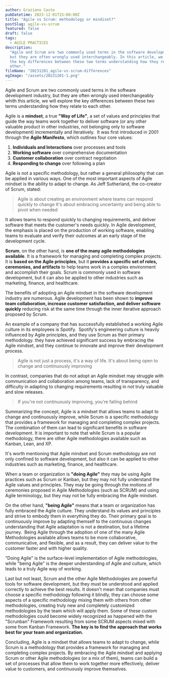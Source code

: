 ```yaml
---
author: Graziano Casto
pubDatetime: 2023-12-01T15:00:00Z
title: "Agile vs Scrum: methodology or mindiset?"
postSlug: agile-vs-scrum
featured: false
draft: false
tags:
  - AGILE PRACTICES
description:
  "Agile and Scrum are two commonly used terms in the software development industry,
  but they are often wrongly used interchangeably. In this article, we will explore
  the key differences between these two terms understanding how they relate to each
  other."
fileName: "20231201_agile-vs-scrum-differences"
ogImage: "/assets/20231201-1.png"
---
```


Agile and Scrum are two commonly used terms in the software development industry, but they are often wrongly used interchangeably whith this article, we will explore the key differences between these two terms understanding how they relate to each other.

Agile is a **mindset**, a true **"Way of Life"**, a set of values and principles that guide the way teams work together to deliver software (or any other valuable product in other industries, not belonging only to software development) incrementally and iteratively. 
It was first introduced in 2001 through the **Agile Manifesto**, which outlines four core values:

1. **Individuals and Interactions** over processes and tools
2. **Working software** over comprehensive documentation
3. **Customer collaboration** over contract negotiation
4. **Responding to change** over following a plan

Agile is not a specific methodology, but rather a general philosophy that can be applied in various ways. One of the most important aspects of Agile mindset is the ability to adapt to change. As Jeff Sutherland, the co-creator of Scrum, stated:

> Agile is about creating an environment where teams can respond quickly to change
> It's about embracing uncertainty and being able to pivot when needed

It allows teams to respond quickly to changing requirements, and deliver software that meets the customer's needs quickly.
In Agile development, the emphasis is placed on the production of working software, enabling teams to evaluate and verify their outcomes at an early stage of the development cycle.

**Scrum**, on the other hand, is **one of the many agile methodologies available**. It is a framework for managing and completing complex projects. It is **based on the Agile principles**, but it **provides a specific set of roles, ceremonies, and artifacts** to help teams work in a complex environment and accomplish their goals.
Scrum is commonly used in software development, but it can also be applied to other industries such as marketing, finance, and healthcare.

The benefits of adopting an Agile mindset in the software development industry are numerous.
Agile development has been shown to **improve team collaboration, increase customer satisfaction, and deliver software quickly** reducing risk at the same time through the inner iterative approach proposed by Scrum.

An example of a company that has successfully established a working Agile culture in its employees is Spotify. 
Spotify's engineering culture is heavily influenced by Agile principles, and they use Scrum as their primary methodology. they have achieved significant success by embracing the Agile mindset, and they continue to innovate and improve their development process.

> Agile is not just a process, it's a way of life. It's about being open to change and continuously improving

In contrast, companies that do not adopt an Agile mindset may struggle with communication and collaboration among teams, lack of transparency, and difficulty in adapting to changing requirements resulting in not truly valuable and slow releases.

> If you're not continuously improving, you're falling behind

Summarizing the concept, Agile is a mindset that allows teams to adapt to change and continuously improve, while Scrum is a specific methodology that provides a framework for managing and completing complex projects. The combination of them can lead to significant benefits in software development. It is important to note that while Scrum is a popular methodology, there are other Agile methodologies available such as Kanban, Lean, and XP.

It's worth mentioning that Agile mindset and Scrum methodology are not only confined to software development, but also it can be applied to other industries such as marketing, finance, and healthcare.

When a team or organization is **"doing Agile"** they may be using Agile practices such as Scrum or Kanban, but they may not fully understand the Agile values and principles. They may be going through the motions of ceremonies proposed in Agile Methodologies (such as SCRUM) and using Agile terminology, but they may not be fully embracing the Agile mindset.

On the other hand, **"being Agile"** means that a team or organization has fully embraced the Agile culture. They understand its values and principles and strive to embody them in everything they do. Their primary goal is to continuously improve by adapting themself to the continuous changes understanding that Agile adaptation is not a destination, but a lifetime journey. 
Being Agile through the adoption of one of the many Agile Methodologies available allows teams to be more collaborative, communicative, and flexible, and as a result, they can deliver value to the customer faster and with higher quality.

"Doing Agile" is the surface-level implementation of Agile methodologies, while "being Agile" is the deeper understanding of Agile and culture, which leads to a truly Agile way of working.

Last but not least, Scrum and the other Agile Methodologies are powerful tools for software development, but they must be understood and applied correctly to achieve the best results. It doesn't mean that companies must choose a specific methodology following it blindly, they can choose some aspects of a specific methodology mixing them with others from other methodologies, creating truly new and completely customized methodologies by the team which will apply them. Some of these custom methodologies could become widely recognized as happened with the "Scrunban" Framework resulting from some SCRUM aspects mixed with some from Kanban Framework. **The key is to find the approach that works best for your team and organization.**

Concluding, Agile is a mindset that allows teams to adapt to change, while Scrum is a methodology that provides a framework for managing and completing complex projects. By embracing the Agile mindset and applying Scrum or other Agile methodologies (or a mix of them), teams can build a set of processes that allow them to work together more effectively, deliver value to customers, and continuously improve themselves.
